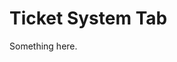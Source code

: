 [title]: # (Ticket System Tab)
[tags]: # (XXX)
[priority]: # (1945)
# Ticket System Tab
Something here.
